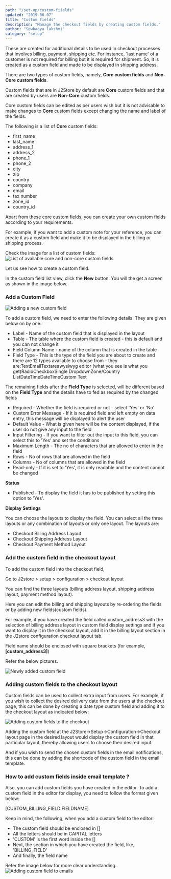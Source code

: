 ```yaml
---
path: "/set-up/custom-fiields"
updated: "2019-06-07"
title: "Custom fields"
description: "Manage the checkout fields by creating custom fields."
author: "Sowbagya lakshmi"
category: "setup"
---
```


These are created for additional details to be used in checkout processes that involves billing, payment, shipping etc. For instance, 'last name' of a customer is not required for billing but it is required for shipment. So, it is created as a custom field and made to be displayed in shipping address.

There are two types of custom fields, namely, **Core custom fields** and **Non-Core custom fields**.

Custom fields that are in J2Store by default are **Core** custom fields and that are created by users are **Non-Core** custom fields.

Core custom fields can be edited as per users wish but it is not advisable to make changes to **Core** custom fields except changing the name and label of the fields.

The following is a list of **Core** custom fields:

- first\_name
- last\_name
- address\_1
- address\_2
- phone\_1
- phone\_2
- city
- zip
- country
- company
- email
- tax number
- zone\_id
- country\_id

Apart from these core custom fields, you can create your own custom fields according to your requirements.

For example, if you want to add a custom note for your reference, you can create it as a custom field and make it to be displayed in the billing or shipping process.

Check the image for a list of custom fields:
![List of available core and non-core custom fields](https://raw.githubusercontent.com/j2store/doc-images/master/set-up/custom-fields/custom_fields_list.png)

Let us see how to create a custom field.

In the custom field list view, click the **New** button. You will the get a screen as shown in the image below.

### Add a Custom Field

![Adding a new custom field](https://raw.githubusercontent.com/j2store/doc-images/master/set-up/custom-fields/custom_field_addnew.png)

To add a custom field, we need to enter the following details. They are given below on by one:

- Label - Name of the custom field that is displayed in the layout
- Table - The table where the custom field is created - this is default and you can not change it
- Field Column Name - name of the column that is created in the table
- Field Type - This is the type of the field you are about to create and there are 12 types available to choose from - they are:TextEmailTextareawysiwyg editor (what you see is what you get)RadioCheckboxSingle DropdownZone/Country ListDateTimeDateTimeCustom Text

The remaining fields after the **Field Type** is selected, will be different based on the **Field Type** and the details have to fed as required by the changed fields

- Required - Whether the field is required or not - select 'Yes' or 'No'
- Custom Error Message - If it is required field and left empty on data entry, this message will be displayed to alert the user
- Default Value - What is given here will be the content displayed, if the user do not give any input to the field
- Input Filtering - If you want to filter out the input to this field, you can select this to 'Yes' and set the conditions
- Maximum Length - The no of characters that are allowed to enter in the field
- Rows - No of rows that are allowed in the field
- Columns - No of columns that are allowed in the field
- Read-only - If it is set to 'Yes', it is only readable and the content cannot be changed

**Status**

- Published - To display the field it has to be published by setting this option to 'Yes'.

**Display Settings**

You can choose the layouts to display the field. You can select all the three layouts or any combination of layouts or only one layout. The layouts are:

- Checkout Billing Address Layout
- Checkout Shipping Address Layout
- Checkout Payment Method Layout

### Add the custom field in the checkout layout

To add the custom field into the checkout field,

Go to J2store > setup > configuration > checkout layout

You can find the three layouts (billing address layout, shipping address layout, payment method layout).

Here you can edit the billing and shipping layouts by re-ordering the fields or by adding new fields(custom fields).

For example, if you have created the field called custom\_address3 with the selection of billing address layout in custom field display settings and if you want to display it in the checkout layout, add it in the billing layout section in the J2store configuration checkout layout tab.

Field name should be enclosed with square brackets (for example,**[custom\_address3]**)

Refer the below pictures.

![Newly added custom field](https://raw.githubusercontent.com/j2store/doc-images/master/set-up/custom-fields/customfield-newly-added.png)
### Adding custom fields to the checkout layout

Custom fields can be used to collect extra input from users. For example, if you wish to collect the desired delivery date from the users at the checkout page, this can be done by creating a date type custom field and adding it to the checkout layout as indicated below:


![Adding custom fields to the checkout](https://raw.githubusercontent.com/j2store/doc-images/master/set-up/custom-fields/add_custom_field_checkout.png)

Adding the custom field at the J2Store->Setup->Configuration->Checkout layout page in the desired layout would display the custom field in that particular layout, thereby allowing users to choose their desired input.

And if you wish to send the chosen custom fields in the email notifications, this can be done by adding the shortcode of the custom field in the email template.

### How to add custom fields inside email template ?

Also, you can add custom fields you have created in the editor. To add a custom field in the editor for display, you need to follow the format given below:

[CUSTOM\_BILLING\_FIELD:FIELDNAME]

Keep in mind, the following, when you add a custom field to the editor:

- The custom field should be enclosed in []
- All the letters should be in CAPITAL letters
- 'CUSTOM' is the first word inside the []
- Next, the section in which you have created the field, like, 'BILLING\_FIELD'
- And finally, the field name

Refer the image below for more clear understanding.
![Adding custom field to emails](https://raw.githubusercontent.com/j2store/doc-images/master/set-up/custom-fields/guide-to-add-custom-field-in-email-template.png)

